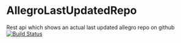 # AllegroLastUpdatedRepo
Rest api which shows an actual last updated allegro repo on github
[![Build Status](https://travis-ci.com/Nezale/AllegroLastUpdatedRepo.svg?token=6toCu4DPGu1TovDxJPhE&branch=master)](https://travis-ci.com/Nezale/AllegroLastUpdatedRepo)
